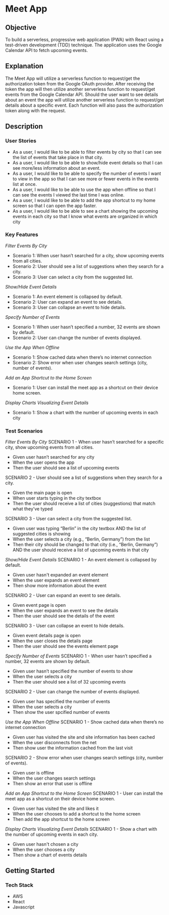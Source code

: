 # Meet App

## Objective

To build a serverless, progressive web application (PWA) with React using a
test-driven development (TDD) technique. The application uses the Google
Calendar API to fetch upcoming events.

## Explanation
The Meet App will utilize a serverless function to request/get the authorization token from the Google OAuth provider.  After receiving the token the app will then utilize another serverless function to request/get events from the Google Calendar API.  Should the user want to see details about an event the app will utilize another serverless function to request/get details about a specific event.  Each function will also pass the authorization token along with the request.


## Description

### User Stories
-   As a user, I would like to be able to filter events by city so that I can see the list of events that
    take place in that city.
-   As a user, I would like to be able to show/hide event details so that I can see more/less
    information about an event.
-   As a user, I would like to be able to specify the number of events I want to view in the app so
    that I can see more or fewer events in the events list at once.
-   As a user, I would like to be able to use the app when offline so that I can see the events I
    viewed the last time I was online.
-   As a user, I would like to be able to add the app shortcut to my home screen so that I can
    open the app faster.
-   As a user, I would like to be able to see a chart showing the upcoming events in each city so
    that I know what events are organized in which city

### Key Features

_Filter Events By City_
-   Scenario 1: When user hasn’t searched for a city, show upcoming events from all cities.
-   Scenario 2: User should see a list of suggestions when they search for a city.
-   Scenario 3: User can select a city from the suggested list.

_Show/Hide Event Details_
-   Scenario 1: An event element is collapsed by default.
-   Scenario 2: User can expand an event to see details.
-   Scenario 3: User can collapse an event to hide details.

_Specify Number of Events_
-   Scenario 1: When user hasn’t specified a number, 32 events are shown by default.
-   Scenario 2: User can change the number of events displayed.

_Use the App When Offline_
-   Scenario 1: Show cached data when there’s no internet connection
-   Scenario 2: Show error when user changes search settings (city, number of events).

_Add an App Shortcut to the Home Screen_
-   Scenario 1: User can install the meet app as a shortcut on their device home screen.

_Display Charts Visualizing Event Details_
-   Scenario 1: Show a chart with the number of upcoming events in each city

### Test Scenarios

_Filter Events By City_
SCENARIO 1 - When user hasn’t searched for a specific city, show upcoming events from all cities.
-   Given user hasn’t searched for any city
-   When the user opens the app
-   Then the user should see a list of upcoming events

SCENARIO 2 - User should see a list of suggestions when they search for a city.
-   Given the main page is open
-   When user starts typing in the city textbox
-   Then the user should receive a list of cities (suggestions) that match what they’ve typed

SCENARIO 3 - User can select a city from the suggested list.
-   Given user was typing “Berlin” in the city textbox AND the list of suggested cities is showing
-   When the user selects a city (e.g., “Berlin, Germany”) from the list
-   Then their city should be changed to that city (i.e., “Berlin, Germany”) AND the user should receive a list of upcoming events in that city

_Show/Hide Event Details_
SCENARIO 1 - An event element is collapsed by default.
-   Given user hasn't expanded an event element
-   When the user expands an event element
-   Then show more information about the event

SCENARIO 2 - User can expand an event to see details.
-   Given event page is open
-   When the user expands an event to see the details
-   Then the user should see the details of the event

SCENARIO 3 - User can collapse an event to hide details.
-   Given event details page is open
-   When the user closes the details page
-   Then the user should see the events element page

_Specify Number of Events_
SCENARIO 1 - When user hasn’t specified a number, 32 events are shown by default.
-   Given user hasn’t specified the number of events to show
-   When the user selects a city
-   Then the user should see a list of 32 upcoming events

SCENARIO 2 - User can change the number of events displayed.
-   Given user has specified the number of events
-   When the user selects a city
-   Then show the user spcified number of events

_Use the App When Offline_
SCENARIO 1 - Show cached data when there’s no internet connection
-   Given user has visited the site and site information has been cached
-   When the user disconnects from the net
-   Then show user the information cached from the last visit

SCENARIO 2 - Show error when user changes search settings (city, number of events).
-   Given user is offline
-   When the user changes search settings
-   Then show an error that user is offline

_Add an App Shortcut to the Home Screen_
SCENARIO 1 - User can install the meet app as a shortcut on their device home screen.
-   Given user has visited the site and likes it
-   When the user chooses to add a shortcut to the home screen
-   Then add the app shortcut to the home screen

_Display Charts Visualizing Event Details_
SCENARIO 1 - Show a chart with the number of upcoming events in each city.
-   Given user hasn't chosen a city
-   When the user chooses a city
-   Then show a chart of events details


## Getting Started

### Tech Stack

-   AWS
-   React
-   Javascript


 
